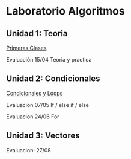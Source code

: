 # Laboratorio Algoritmos

## Unidad 1: Teoria

[Primeras Clases](PrimerosPasos)

Evaluación 15/04 Teoria y practica

## Unidad 2: Condicionales


[Condicionales y Loops](https://github.com/Linkinshura/LaboratorioAlgoritmos/tree/main/CondicionalesYLoops)

Evaluacion 07/05 If / else if / else

Evaluacion  24/06 For

## Unidad 3: Vectores

Evaluacion: 27/08
